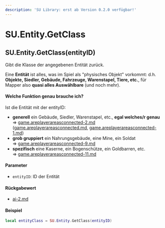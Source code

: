```yaml
---
description: 'SU Library: erst ab Version 0.2.0 verfügbar!'
---
```


# SU.Entity.GetClass

## SU.Entity.GetClass(entityID)

Gibt die Klasse der angegebenen Entität zurück.

Eine **Entität** ist alles, was im Spiel als "physisches Objekt" vorkommt: d.h. **Objekte, Siedler, Gebäude, Fahrzeuge, Warenstapel, Tiere, etc.**, für Mapper also **quasi alles Auswählbare** (und noch mehr).



#### Welche Funktion genau brauche ich?

Ist die Entität mit der entityID:

* **generell** ein Gebäude, Siedler, Warenstapel, etc., **egal welches/r genau**\
  ⇒ [game.areplayerareasconnected-2.md](game.areplayerareasconnected-2.md "mention") ([game.areplayerareasconnected.md](game.areplayerareasconnected.md "mention"), [game.areplayerareasconnected-1.md](game.areplayerareasconnected-1.md "mention"))
* **grob gruppiert** ein Nahrungsgebäude, eine Mine, ein Soldat\
  ⇒ [game.areplayerareasconnected-9.md](game.areplayerareasconnected-9.md "mention")
* **spezifisch** eine Kaserne, ein Bogenschütze, ein Goldbarren, etc.\
  ⇒ [game.areplayerareasconnected-11.md](game.areplayerareasconnected-11.md "mention")



#### Parameter

* `entityID`: ID der Entität

#### Rückgabewert

* [ai-2.md](../../su-api-enums/ai-2.md "mention")

#### Beispiel

```lua
local entityClass = SU.Entity.GetClass(entityID)
```
